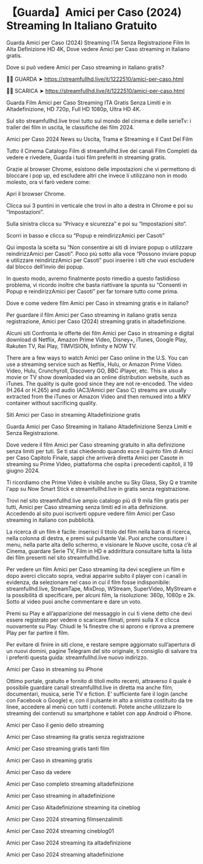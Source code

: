 # 【Guarda】Amici per Caso (2024) Streaming In Italiano Gratuito

Guarda Amici per Caso (2024) Streaming ITA Senza Registrazione Film In Alta Definizione HD 4K, Dove vedere Amici per Caso streaming in Italiano gratis.

Dove si può vedere Amici per Caso streaming in italiano gratis?

🔴🔴 GUARDA ➤ https://streamfullhd.live/it/1222510/amici-per-caso.html

🔴🔴 SCARICA ➤ https://streamfullhd.live/it/1222510/amici-per-caso.html

Guarda Film Amici per Caso Streaming ITA Gratis Senza Limiti e in Altadefinizione, HD 720p, Full HD 1080p, Ultra HD 4K.

Sul sito streamfullhd.live trovi tutto sul mondo del cinema e delle serieTv: i trailer dei film in uscita, le classifiche dei film 2024.

Amici per Caso 2024 News su Uscita, Trama e Streaming e il Cast Del Film

Tutto il Cinema Catalogo Film di streamfullhd.live dei canali Film Completi da vedere e rivedere, Guarda i tuoi film preferiti in streaming gratis.

Grazie al browser Chrome, esistono delle impostazioni che vi permettono di bloccare i pop up, ed escludere altri che invece li utilizzano non in modo molesto, ora vi farò vedere come:

Apri il browser Chrome.

Clicca sui 3 puntini in verticale che trovi in alto a destra in Chrome e poi su “Impostazioni”.

Sulla sinistra clicca su “Privacy e sicurezza” e poi su “Impostazioni sito“.

Scorri in basso e clicca su “Popup e reindirizzAmici per Casoti”

Qui imposta la scelta su “Non consentire ai siti di inviare popup o utilizzare reindirizzAmici per Casoti”. Poco più sotto alla voce “Possono inviare popup e utilizzare reindirizzAmici per Casoti” puoi inserire i siti che vuoi escludere dal blocco dell’invio dei popup.

In questo modo, avremo finalmente posto rimedio a questo fastidioso problema, vi ricordo inoltre che basta riattivare la spunta su “Consenti in Popup e reindirizzAmici per Casoti” per far tornare tutto come prima.

Dove e come vedere film Amici per Caso in streaming gratis e in italiano?

Per guardare il film Amici per Caso streaming in italiano gratis senza registrazione, Amici per Caso (2024) streaming gratis in altadefinizione.

Alcuni siti Confronta le offerte dei film Amici per Caso in streaming e digital download di Netflix, Amazon Prime Video, Disney+, iTunes, Google Play, Rakuten TV, Rai Play, TIMVISION, Infinity e NOW TV.

There are a few ways to watch Amici per Caso online in the U.S. You can use a streaming service such as Netflix, Hulu, or Amazon Prime Video. Video, Hulu, Crunchyroll, Discovery GO, BBC iPlayer, etc. This is also a movie or TV show downloaded via an online distribution website, such as iTunes. The quality is quite good since they are not re-encoded. The video (H.264 or H.265) and audio (AC3/Amici per Caso C) streams are usually extracted from the iTunes or Amazon Video and then remuxed into a MKV container without sacrificing quality.

Siti Amici per Caso in streaming Altadefinizione gratis

Guarda Amici per Caso Streaming in Italiano Altadefinizione Senza Limiti e Senza Registrazione.

Dove vedere il film Amici per Caso streaming gratuito in alta definizione senza limiti per tuti. Se ti stai chiedendo quando esce il quinto film di Amici per Caso Capitolo Finale, sappi che arriverà diretta Amici per Casote in streaming su Prime Video, piattaforma che ospita i precedenti capitoli, il 19 giugno 2024. 

Ti ricordiamo che Prime Video è visibile anche su Sky Glass, Sky Q e tramite l'app su Now Smart Stick e streamfullhd.live in gratis senza registrazione. 

Trovi nel sito streamfullhd.live ampio catalogo più di 9 mila film gratis per tutti, Amici per Caso streaming senza limiti ed in alta definizione. Accedendo al sito puoi iscriverti oppure vedere film Amici per Caso streaming in italiano con pubblicità.

La ricerca di un film è facile: inserisci il titolo del film nella barra di ricerca, nella colonna di destra, e premi sul pulsante Vai. Puoi anche consultare i menu, nella parte alta dello schermo, e visionare le Nuove uscite, cosa c’è al Cinema, guardare Serie TV, Film in HD e addirittura consultare tutta la lista dei film presenti nel sito streamfullhd.live.

Per vedere un film Amici per Caso streaming ita devi scegliere un film e dopo averci cliccato sopra, vedrai apparire subito il player con i canali in evidenza, da selezionare nel caso in cui il film fosse indisponibile: streamfullhd.live, StreamTape, MixDrop, WStream, SuperVideo, MyStream e la possibilità di specificare, per alcuni film, la risoluzione: 360p, 1080p e 2k. Sotto al video puoi anche commentare e dare un voto.

Premi su Play e all’apparizione del messaggio in cui ti viene detto che devi essere registrato per vedere o scaricare filmati, premi sulla X e clicca nuovamente su Play. Chiudi le ¾ finestre che si aprono e riprova a premere Play per far partire il film.

Per evitare di finire in siti clone, e restare sempre aggiornato sull’apertura di un nuovi domini, pagine Telegram del sito originale, ti consiglio di salvare tra i preferiti questa guida: streamfullhd.live nuovo indirizzo.

Amici per Caso in streaming su iPhone

Ottimo portale, gratuito e fornito di titoli molto recenti, attraverso il quale è possibile guardare canali streamfullhd.live in diretta ma anche film, documentari, musica, serie TV e fiction. E’ sufficiente fare il login (anche con Facebook o Google) e, con il pulsante in alto a sinistra costituito da tre linee, accedere al menù con tutti i contenuti. Potete anche utilizzare lo streaming dei contenuti su smartphone e tablet con app Android o iPhone.

Amici per Caso il genio dello streaming

Amici per Caso streaming ita gratis senza registrazione

Amici per Caso streaming gratis tanti film

Amici per Caso in streaming gratis

Amici per Caso da vedere

Amici per Caso completo streaming altadefinizione

Amici per Caso streaming in altadefinizione

Amici per Caso Altadefinizione streaming ita cineblog

Amici per Caso 2024 streaming filmsenzalimiti

Amici per Caso 2024 streaming cineblog01

Amici per Caso 2024 streaming ita altadefinizione

Amici per Caso 2024 streaming altadefinizione
